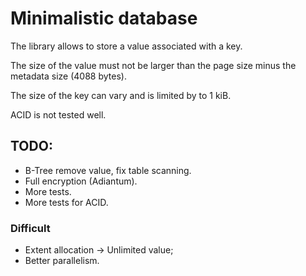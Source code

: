 # Minimalistic database

The library allows to store a value associated with a key.

The size of the value must not be larger than the page size minus the metadata size (4088 bytes).

The size of the key can vary and is limited by to 1 kiB.

ACID is not tested well.

## TODO:

* B-Tree remove value, fix table scanning.
* Full encryption (Adiantum).
* More tests.
* More tests for ACID.

### Difficult

* Extent allocation -> Unlimited value;
* Better parallelism.

